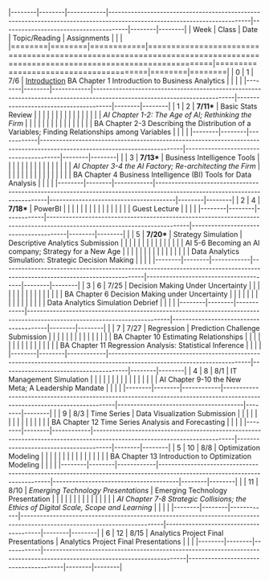 |--------|--------|------------|--------------------------------------------------------------------------------------------------------------------------|---------------------------------------|--------|--------|
| Week   | Class  | Date       | Topic/Reading                                                                                                            | Assignments                           |        |        |
|========|========|============|==========================================================================================================================|=======================================|========|========|
| 0      | 1      | 7/6        | [Introduction](https://gannawag.github.io/IR_management_analytics/lectures/Lecture%201%20Introduction.html#/title-slide) 
BA Chapter 1 Introduction to Business Analytics                                                                          |                                       |        |        |
|--------|--------|------------|--------------------------------------------------------------------------------------------------------------------------|---------------------------------------|--------|--------|
| 1      | 2      | **7/11\*** | Basic Stats Review                                                                                                       |                                       |        |        |
|        |        |            |                                                                                                                          |                                       |        |        |
|        |        |            | *AI Chapter 1-2: The Age of AI; Rethinking the Firm*                                                                     |                                       |        |        |
|        |        |            |                                                                                                                          |                                       |        |        |
|        |        |            | BA Chapter 2-3 Describing the Distribution of a Variables; Finding Relationships among Variables                         |                                       |        |        |
|--------|--------|------------|--------------------------------------------------------------------------------------------------------------------------|---------------------------------------|--------|--------|
|        | 3      | **7/13\*** | Business Intelligence Tools                                                                                              |                                       |        |        |
|        |        |            |                                                                                                                          |                                       |        |        |
|        |        |            | *AI Chapter 3-4 the AI Factory; Re-architecting the Firm*                                                                |                                       |        |        |
|        |        |            |                                                                                                                          |                                       |        |        |
|        |        |            | BA Chapter 4 Business Intelligence (BI) Tools for Data Analysis                                                          |                                       |        |        |
|--------|--------|------------|--------------------------------------------------------------------------------------------------------------------------|---------------------------------------|--------|--------|
| 2      | 4      | **7/18\*** | PowerBI                                                                                                                  |                                       |        |        |
|        |        |            |                                                                                                                          |                                       |        |        |
|        |        |            | Guest Lecture                                                                                                            |                                       |        |        |
|--------|--------|------------|--------------------------------------------------------------------------------------------------------------------------|---------------------------------------|--------|--------|
|        | 5      | **7/20\*** | Strategy Simulation                                                                                                      | Descriptive Analytics Submission      |        |        |
|        |        |            |                                                                                                                          |                                       |        |        |
|        |        |            | AI 5-6 Becoming an AI company; Strategy for a New Age                                                                    |                                       |        |        |
|        |        |            |                                                                                                                          |                                       |        |        |
|        |        |            | Data Analytics Simulation: Strategic Decision Making                                                                     |                                       |        |        |
|--------|--------|------------|--------------------------------------------------------------------------------------------------------------------------|---------------------------------------|--------|--------|
| 3      | 6      | 7/25       | Decision Making Under Uncertainty                                                                                        |                                       |        |        |
|        |        |            |                                                                                                                          |                                       |        |        |
|        |        |            | BA Chapter 6 Decision Making under Uncertainty                                                                           |                                       |        |        |
|        |        |            |                                                                                                                          |                                       |        |        |
|        |        |            | Data Analytics Simulation Debrief                                                                                        |                                       |        |        |
|--------|--------|------------|--------------------------------------------------------------------------------------------------------------------------|---------------------------------------|--------|--------|
|        | 7      | 7/27       | Regression                                                                                                               | Prediction Challenge Submission       |        |        |
|        |        |            |                                                                                                                          |                                       |        |        |
|        |        |            | BA Chapter 10 Estimating Relationships                                                                                   |                                       |        |        |
|        |        |            |                                                                                                                          |                                       |        |        |
|        |        |            | BA Chapter 11 Regression Analysis: Statistical Inference                                                                 |                                       |        |        |
|--------|--------|------------|--------------------------------------------------------------------------------------------------------------------------|---------------------------------------|--------|--------|
| 4      | 8      | 8/1        | IT Management Simulation                                                                                                 |                                       |        |        |
|        |        |            |                                                                                                                          |                                       |        |        |
|        |        |            | AI Chapter 9-10 the New Meta; A Leadership Mandate                                                                       |                                       |        |        |
|--------|--------|------------|--------------------------------------------------------------------------------------------------------------------------|---------------------------------------|--------|--------|
|        | 9      | 8/3        | Time Series                                                                                                              | Data Visualization Submission         |        |        |
|        |        |            |                                                                                                                          |                                       |        |        |
|        |        |            | BA Chapter 12 Time Series Analysis and Forecasting                                                                       |                                       |        |        |
|--------|--------|------------|--------------------------------------------------------------------------------------------------------------------------|---------------------------------------|--------|--------|
| 5      | 10     | 8/8        | Optimization Modeling                                                                                                    |                                       |        |        |
|        |        |            |                                                                                                                          |                                       |        |        |
|        |        |            | BA Chapter 13 Introduction to Optimization Modeling                                                                      |                                       |        |        |
|--------|--------|------------|--------------------------------------------------------------------------------------------------------------------------|---------------------------------------|--------|--------|
|        | 11     | 8/10       | *Emerging Technology Presentations*                                                                                      | Emerging Technology Presentation      |        |        |
|        |        |            |                                                                                                                          |                                       |        |        |
|        |        |            | *AI* *Chapter 7-8 Strategic Collisions; the Ethics of Digital Scale, Scope and Learning*                                 |                                       |        |        |
|--------|--------|------------|--------------------------------------------------------------------------------------------------------------------------|---------------------------------------|--------|--------|
| 6      | 12     | 8/15       | Analytics Project Final Presentations                                                                                    | Analytics Project Final Presentations |        |        |
|--------|--------|------------|--------------------------------------------------------------------------------------------------------------------------|---------------------------------------|--------|--------|
